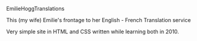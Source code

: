 EmilieHoggTranslations

This (my wife) Emilie's frontage to her English - French Translation service

Very simple site in HTML and CSS written while learning both in 2010.



